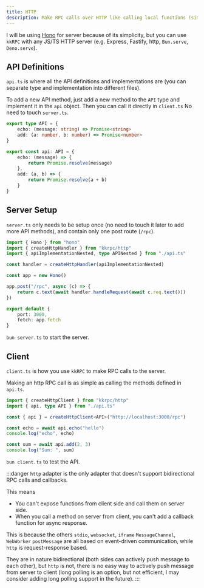 ```yaml
---
title: HTTP
description: Make RPC calls over HTTP like calling local functions (similar to tRPC)
---
```


I will be using [Hono](https://hono.dev/) for server because of its simplicity,
but you can use `kkRPC` with any JS/TS HTTP server (e.g. Express, Fastify, http, `Bun.serve`, `Deno.serve`).

## API Definitions

`api.ts` is where all the API definitions and implementations are (you can separate type and implementation into different files).

To add a new API method, just add a new method to the `API` type and implement it in the `api` object. Then you can call it directly in `client.ts`
No need to touch `server.ts`.

```ts title="api.ts"
export type API = {
	echo: (message: string) => Promise<string>
	add: (a: number, b: number) => Promise<number>
}

export const api: API = {
	echo: (message) => {
		return Promise.resolve(message)
	},
	add: (a, b) => {
		return Promise.resolve(a + b)
	}
}
```

## Server Setup

`server.ts` only needs to be setup once (no need to touch it later to add more API methods), and contain only one post route (`/rpc`).

```ts title="server.ts"
import { Hono } from "hono"
import { createHttpHandler } from "kkrpc/http"
import { apiImplementationNested, type APINested } from "./api.ts"

const handler = createHttpHandler(apiImplementationNested)

const app = new Hono()

app.post("/rpc", async (c) => {
	return c.text(await handler.handleRequest(await c.req.text()))
})

export default {
	port: 3000,
	fetch: app.fetch
}
```

`bun server.ts` to start the server.

## Client

`client.ts` is how you use `kkRPC` to make RPC calls to the server.

Making an http RPC call is as simple as calling the methods defined in `api.ts`.

```ts title="client.ts"
import { createHttpClient } from "kkrpc/http"
import { api, type API } from "./api.ts"

const { api } = createHttpClient<API>("http://localhost:3000/rpc")

const echo = await api.echo("hello")
console.log("echo", echo)

const sum = await api.add(2, 3)
console.log("Sum: ", sum)
```

`bun client.ts` to test the API.

:::danger
`http` adapter is the only adapter that doesn't support bidirectional RPC calls and callbacks.

This means

- You can't expose functions from client side and call them on server side.
- When you call a method on server from client, you can't add a callback function for async response.

This is because the others `stdio`, `websocket`, `iframe` `MessageChannel`, `WebWorker` `postMessage`
are all based on event-driven communication, while `http` is request-response based.

They are in nature bidirectional (both sides can actively push message to each other), but `http` is not, there is no easy way to actively push message from server to client (long polling is an option, but not efficient, I may consider adding long polling support in the future).
:::
